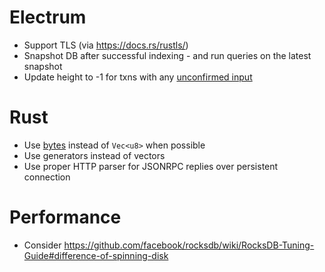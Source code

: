 # Electrum

* Support TLS (via https://docs.rs/rustls/)
* Snapshot DB after successful indexing - and run queries on the latest snapshot
* Update height to -1 for txns with any [unconfirmed input](https://electrumx.readthedocs.io/en/latest/protocol-basics.html#status)

# Rust

* Use [bytes](https://carllerche.github.io/bytes/bytes/index.html) instead of `Vec<u8>` when possible
* Use generators instead of vectors
* Use proper HTTP parser for JSONRPC replies over persistent connection

# Performance

* Consider https://github.com/facebook/rocksdb/wiki/RocksDB-Tuning-Guide#difference-of-spinning-disk
